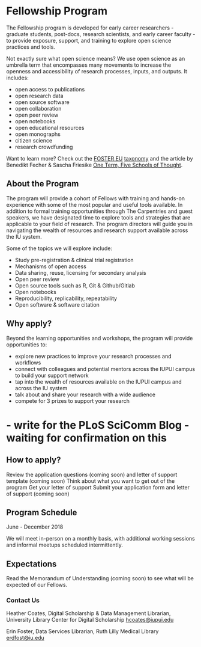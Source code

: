 # Fellowship Program
The Fellowship program is developed for early career researchers - graduate students, post-docs, research scientists, and early career faculty - to provide exposure, support, and training to explore open science practices and tools. 

Not exactly sure what open science means? We use open science as an umbrella term that encompasses many movements to increase the openness and accessibility of research processes, inputs, and outputs. It includes:
- open access to publications
- open research data
- open source software
- open collaboration
- open peer review
- open notebooks
- open educational resources
- open monographs
- citizen science
- research crowdfunding

Want to learn more? Check out the [FOSTER EU](https://www.fosteropenscience.eu/) [taxonomy](https://www.fosteropenscience.eu/resources) and the article by Benedikt Fecher & Sascha Friesike [One Term, Five Schools of Thought](http://book.openingscience.org.s3-website-eu-west-1.amazonaws.com/basics_background/open_science_one_term_five_schools_of_thought.html).

## About the Program
The program will provide a cohort of Fellows with training and hands-on experience with some of the most popular and useful tools available. In addition to formal training opportunities through The Carpentries and guest speakers, we have designated time to explore tools and strategies that are applicable to your field of research. The program directors will guide you in navigating the wealth of resources and research support available across the IU system.

Some of the topics we will explore include:
- Study pre-registration & clinical trial registration
- Mechanisms of open access
- Data sharing, reuse, licensing for secondary analysis
- Open peer review
- Open source tools such as R, Git & Github/Gitlab
- Open notebooks
- Reproducibility, replicability, repeatability
- Open software & software citation

## Why apply?
Beyond the learning opportunities and workshops, the program will provide opportunities to:
- explore new practices to improve your research processes and workflows 
- connect with colleagues and potential mentors across the IUPUI campus to build your support network
- tap into the wealth of resources available on the IUPUI campus and across the IU system
- talk about and share your research with a wide audience
- compete for 3 prizes to support your research
# - write for the PLoS SciComm Blog - waiting for confirmation on this

## How to apply?
Review the application questions (coming soon) and letter of support template (coming soon)
Think about what you want to get out of the program
Get your letter of support
Submit your application form and letter of support (coming soon)

## Program Schedule
June - December 2018

We will meet in-person on a monthly basis, with additional working sessions and informal meetups scheduled intermittently.

## Expectations
Read the Memorandum of Understanding (coming soon) to see what will be expected of our Fellows.

### Contact Us
Heather Coates, Digital Scholarship & Data Management Librarian, University Library Center for Digital Scholarship
hcoates@iupui.edu

Erin Foster, Data Services Librarian, Ruth Lilly Medical Library
erdfost@iu.edu
